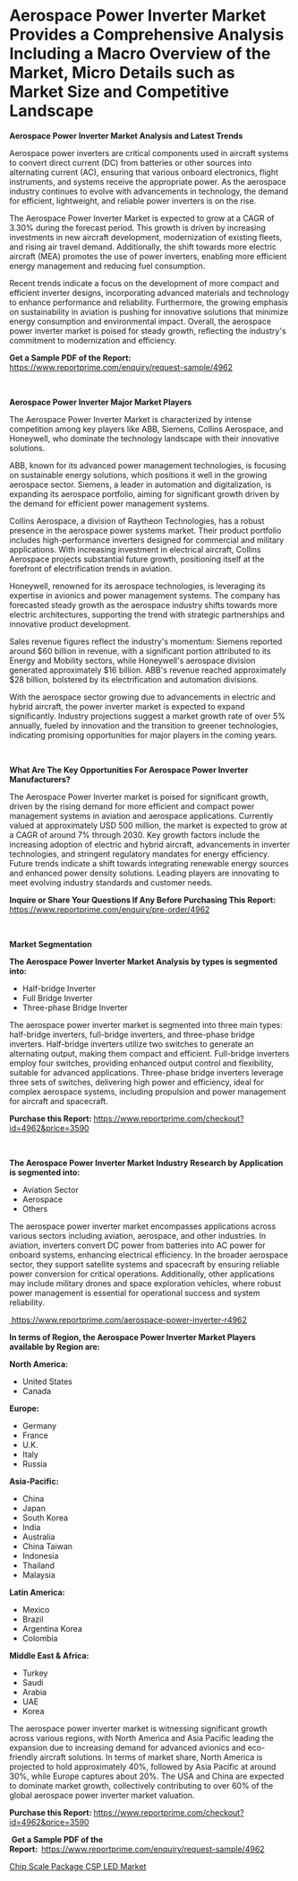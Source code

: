 <p><h1>Aerospace Power Inverter Market Provides a Comprehensive Analysis Including a Macro Overview of the Market, Micro Details such as Market Size and Competitive Landscape</h1></p><p><strong>Aerospace Power Inverter Market Analysis and Latest Trends</strong></p>
<p><p>Aerospace power inverters are critical components used in aircraft systems to convert direct current (DC) from batteries or other sources into alternating current (AC), ensuring that various onboard electronics, flight instruments, and systems receive the appropriate power. As the aerospace industry continues to evolve with advancements in technology, the demand for efficient, lightweight, and reliable power inverters is on the rise. </p><p>The Aerospace Power Inverter Market is expected to grow at a CAGR of 3.30% during the forecast period. This growth is driven by increasing investments in new aircraft development, modernization of existing fleets, and rising air travel demand. Additionally, the shift towards more electric aircraft (MEA) promotes the use of power inverters, enabling more efficient energy management and reducing fuel consumption.</p><p>Recent trends indicate a focus on the development of more compact and efficient inverter designs, incorporating advanced materials and technology to enhance performance and reliability. Furthermore, the growing emphasis on sustainability in aviation is pushing for innovative solutions that minimize energy consumption and environmental impact. Overall, the aerospace power inverter market is poised for steady growth, reflecting the industry's commitment to modernization and efficiency.</p></p>
<p><strong>Get a Sample PDF of the Report:&nbsp;</strong> <a href="https://www.reportprime.com/enquiry/request-sample/4962?utm_campaign=2232&utm_medium=2&utm_source=Github&utm_content=ia&utm_term=19032025&utm_id=aerospace-power-inverter">https://www.reportprime.com/enquiry/request-sample/4962</a></p>
<p>&nbsp;</p>
<p><strong>Aerospace Power Inverter Major Market Players</strong></p>
<p><p>The Aerospace Power Inverter Market is characterized by intense competition among key players like ABB, Siemens, Collins Aerospace, and Honeywell, who dominate the technology landscape with their innovative solutions. </p><p>ABB, known for its advanced power management technologies, is focusing on sustainable energy solutions, which positions it well in the growing aerospace sector. Siemens, a leader in automation and digitalization, is expanding its aerospace portfolio, aiming for significant growth driven by the demand for efficient power management systems.</p><p>Collins Aerospace, a division of Raytheon Technologies, has a robust presence in the aerospace power systems market. Their product portfolio includes high-performance inverters designed for commercial and military applications. With increasing investment in electrical aircraft, Collins Aerospace projects substantial future growth, positioning itself at the forefront of electrification trends in aviation.</p><p>Honeywell, renowned for its aerospace technologies, is leveraging its expertise in avionics and power management systems. The company has forecasted steady growth as the aerospace industry shifts towards more electric architectures, supporting the trend with strategic partnerships and innovative product development.</p><p>Sales revenue figures reflect the industry's momentum: Siemens reported around $60 billion in revenue, with a significant portion attributed to its Energy and Mobility sectors, while Honeywell's aerospace division generated approximately $16 billion. ABB's revenue reached approximately $28 billion, bolstered by its electrification and automation divisions.</p><p>With the aerospace sector growing due to advancements in electric and hybrid aircraft, the power inverter market is expected to expand significantly. Industry projections suggest a market growth rate of over 5% annually, fueled by innovation and the transition to greener technologies, indicating promising opportunities for major players in the coming years.</p></p>
<p>&nbsp;</p>
<p><strong>What Are The Key Opportunities For Aerospace Power Inverter Manufacturers?</strong></p>
<p><p>The Aerospace Power Inverter market is poised for significant growth, driven by the rising demand for more efficient and compact power management systems in aviation and aerospace applications. Currently valued at approximately USD 500 million, the market is expected to grow at a CAGR of around 7% through 2030. Key growth factors include the increasing adoption of electric and hybrid aircraft, advancements in inverter technologies, and stringent regulatory mandates for energy efficiency. Future trends indicate a shift towards integrating renewable energy sources and enhanced power density solutions. Leading players are innovating to meet evolving industry standards and customer needs.</p></p>
<p><strong>Inquire or Share Your Questions If Any Before Purchasing This Report:</strong> <a href="https://www.reportprime.com/enquiry/pre-order/4962?utm_campaign=2232&utm_medium=2&utm_source=Github&utm_content=ia&utm_term=19032025&utm_id=aerospace-power-inverter">https://www.reportprime.com/enquiry/pre-order/4962</a></p>
<p>&nbsp;</p>
<p><strong>Market Segmentation</strong></p>
<p><strong>The Aerospace Power Inverter Market Analysis by types is segmented into:</strong></p>
<p><ul><li>Half-bridge Inverter</li><li>Full Bridge Inverter</li><li>Three-phase Bridge Inverter</li></ul></p>
<p><p>The aerospace power inverter market is segmented into three main types: half-bridge inverters, full-bridge inverters, and three-phase bridge inverters. Half-bridge inverters utilize two switches to generate an alternating output, making them compact and efficient. Full-bridge inverters employ four switches, providing enhanced output control and flexibility, suitable for advanced applications. Three-phase bridge inverters leverage three sets of switches, delivering high power and efficiency, ideal for complex aerospace systems, including propulsion and power management for aircraft and spacecraft.</p></p>
<p><strong>Purchase this Report:&nbsp;</strong><a href="https://www.reportprime.com/checkout?id=4962&price=3590&utm_campaign=2232&utm_medium=2&utm_source=Github&utm_content=ia&utm_term=19032025&utm_id=aerospace-power-inverter">https://www.reportprime.com/checkout?id=4962&price=3590</a></p>
<p>&nbsp;</p>
<p><strong>The Aerospace Power Inverter Market Industry Research by Application is segmented into:</strong></p>
<p><ul><li>Aviation Sector</li><li>Aerospace</li><li>Others</li></ul></p>
<p><p>The aerospace power inverter market encompasses applications across various sectors including aviation, aerospace, and other industries. In aviation, inverters convert DC power from batteries into AC power for onboard systems, enhancing electrical efficiency. In the broader aerospace sector, they support satellite systems and spacecraft by ensuring reliable power conversion for critical operations. Additionally, other applications may include military drones and space exploration vehicles, where robust power management is essential for operational success and system reliability.</p></p>
<p><a href="https://www.reportprime.com/aerospace-power-inverter-r4962?utm_campaign=2232&utm_medium=2&utm_source=Github&utm_content=ia&utm_term=19032025&utm_id=aerospace-power-inverter">&nbsp;https://www.reportprime.com/aerospace-power-inverter-r4962</a></p>
<p><strong>In terms of Region, the Aerospace Power Inverter Market Players available by Region are:</strong></p>
<p>
    <p> <strong> North America: </strong>
        <ul>
            <li>United States</li>
            <li>Canada</li>
        </ul>
        </p> 
    <p> <strong> Europe: </strong>
        <ul>
            <li>Germany</li>
            <li>France</li>
            <li>U.K.</li>
            <li>Italy</li>
            <li>Russia</li>
        </ul>
        </p> 
    <p> <strong> Asia-Pacific: </strong>
        <ul>
            <li>China</li>
            <li>Japan</li>
            <li>South Korea</li>
            <li>India</li>
            <li>Australia</li>
            <li>China Taiwan</li>
            <li>Indonesia</li>
            <li>Thailand</li>
            <li>Malaysia</li>
        </ul>
        </p> 
    <p> <strong> Latin America: </strong>
        <ul>
            <li>Mexico</li>
            <li>Brazil</li>
            <li>Argentina Korea</li>
            <li>Colombia</li>
        </ul>
        </p> 
    <p> <strong> Middle East & Africa: </strong>
        <ul>
            <li>Turkey</li>
            <li>Saudi</li>
            <li>Arabia</li>
            <li>UAE</li>
            <li>Korea</li>
        </ul>
    </p>
    </p>
<p><p>The aerospace power inverter market is witnessing significant growth across various regions, with North America and Asia Pacific leading the expansion due to increasing demand for advanced avionics and eco-friendly aircraft solutions. In terms of market share, North America is projected to hold approximately 40%, followed by Asia Pacific at around 30%, while Europe captures about 20%. The USA and China are expected to dominate market growth, collectively contributing to over 60% of the global aerospace power inverter market valuation.</p></p>
<p><strong>Purchase this Report: </strong><a href="https://www.reportprime.com/checkout?id=4962&price=3590&utm_campaign=2232&utm_medium=2&utm_source=Github&utm_content=ia&utm_term=19032025&utm_id=aerospace-power-inverter">https://www.reportprime.com/checkout?id=4962&price=3590</a></p>
<p>&nbsp;<strong>Get a Sample PDF of the Report:&nbsp;&nbsp;</strong><a href="https://www.reportprime.com/enquiry/request-sample/4962?utm_campaign=2232&utm_medium=2&utm_source=Github&utm_content=ia&utm_term=19032025&utm_id=aerospace-power-inverter">https://www.reportprime.com/enquiry/request-sample/4962</a></p>
<p><strong></strong></p>
<p><p><a href="https://github.com/mauripalmi/Market-Research-Report-List-6/blob/main/chip-scale-package-csp-led-market.md?utm_campaign=2232&utm_medium=2&utm_source=Github&utm_content=ia&utm_term=19032025&utm_id=aerospace-power-inverter">Chip Scale Package CSP LED Market</a></p></p>